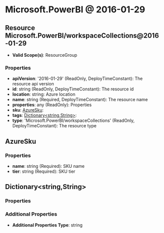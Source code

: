 # Microsoft.PowerBI @ 2016-01-29

## Resource Microsoft.PowerBI/workspaceCollections@2016-01-29
* **Valid Scope(s)**: ResourceGroup
### Properties
* **apiVersion**: '2016-01-29' (ReadOnly, DeployTimeConstant): The resource api version
* **id**: string (ReadOnly, DeployTimeConstant): The resource id
* **location**: string: Azure location
* **name**: string (Required, DeployTimeConstant): The resource name
* **properties**: any (ReadOnly): Properties
* **sku**: [AzureSku](#azuresku):
* **tags**: [Dictionary<string,String>](#dictionarystringstring):
* **type**: 'Microsoft.PowerBI/workspaceCollections' (ReadOnly, DeployTimeConstant): The resource type

## AzureSku
### Properties
* **name**: string (Required): SKU name
* **tier**: string (Required): SKU tier

## Dictionary<string,String>
### Properties
### Additional Properties
* **Additional Properties Type**: string

